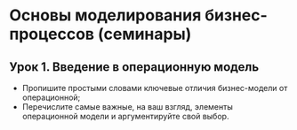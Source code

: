 # Основы моделирования бизнес-процессов (семинары)

## Урок 1. Введение в операционную модель

- Пропишите простыми словами ключевые отличия бизнес-модели от операционной;  
- Перечислите самые важные, на ваш взгляд, элементы операционной модели и аргументируйте свой выбор.